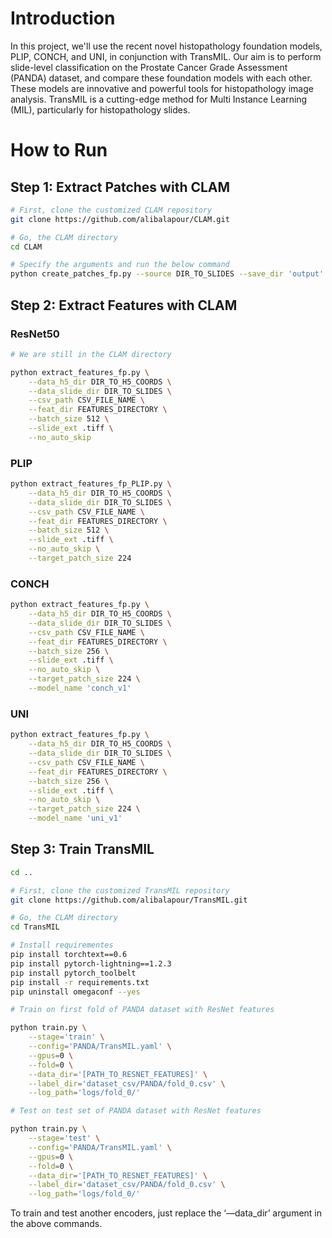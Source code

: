 # Introduction

In this project, we'll use the recent novel histopathology foundation models, PLIP, CONCH, and UNI, in conjunction with TransMIL. Our aim is to perform slide-level classification on the Prostate Cancer Grade Assessment (PANDA) dataset, and compare these foundation models with each other. These models are innovative and powerful tools for histopathology image analysis. TransMIL is a cutting-edge method for Multi Instance Learning (MIL), particularly for histopathology slides.

# How to Run

## Step 1: Extract Patches with CLAM

```bash
# First, clone the customized CLAM repository 
git clone https://github.com/alibalapour/CLAM.git

# Go, the CLAM directory
cd CLAM

# Specify the arguments and run the below command
python create_patches_fp.py --source DIR_TO_SLIDES --save_dir 'output' --patch_size 256 --preset bwh_biopsy.csv --seg --patch --stitch
```

## Step 2: Extract Features with CLAM

### ResNet50

```bash
# We are still in the CLAM directory

python extract_features_fp.py \
	--data_h5_dir DIR_TO_H5_COORDS \
	--data_slide_dir DIR_TO_SLIDES \
	--csv_path CSV_FILE_NAME \
	--feat_dir FEATURES_DIRECTORY \
	--batch_size 512 \
	--slide_ext .tiff \
	--no_auto_skip
```

### PLIP

```bash
python extract_features_fp_PLIP.py \
	--data_h5_dir DIR_TO_H5_COORDS \
	--data_slide_dir DIR_TO_SLIDES \
	--csv_path CSV_FILE_NAME \
	--feat_dir FEATURES_DIRECTORY \
	--batch_size 512 \
	--slide_ext .tiff \
	--no_auto_skip \
	--target_patch_size 224
```

### CONCH

```bash
python extract_features_fp.py \
	--data_h5_dir DIR_TO_H5_COORDS \
	--data_slide_dir DIR_TO_SLIDES \
	--csv_path CSV_FILE_NAME \
	--feat_dir FEATURES_DIRECTORY \
	--batch_size 256 \
	--slide_ext .tiff \
	--no_auto_skip \
	--target_patch_size 224 \
	--model_name 'conch_v1'
```

### UNI

```bash
python extract_features_fp.py \
	--data_h5_dir DIR_TO_H5_COORDS \
	--data_slide_dir DIR_TO_SLIDES \
	--csv_path CSV_FILE_NAME \
	--feat_dir FEATURES_DIRECTORY \
	--batch_size 256 \
	--slide_ext .tiff \
	--no_auto_skip \
	--target_patch_size 224 \
	--model_name 'uni_v1'
```

## Step 3: Train TransMIL

```bash
cd ..

# First, clone the customized TransMIL repository 
git clone https://github.com/alibalapour/TransMIL.git

# Go, the CLAM directory
cd TransMIL

# Install requirementes
pip install torchtext==0.6
pip install pytorch-lightning==1.2.3
pip install pytorch_toolbelt
pip install -r requirements.txt
pip uninstall omegaconf --yes
```

```bash
# Train on first fold of PANDA dataset with ResNet features

python train.py \
    --stage='train' \
    --config='PANDA/TransMIL.yaml' \
    --gpus=0 \
    --fold=0 \
    --data_dir='[PATH_TO_RESNET_FEATURES]' \
    --label_dir='dataset_csv/PANDA/fold_0.csv' \
    --log_path='logs/fold_0/'
```

```bash
# Test on test set of PANDA dataset with ResNet features

python train.py \
    --stage='test' \
    --config='PANDA/TransMIL.yaml' \
    --gpus=0 \
    --fold=0 \
    --data_dir='[PATH_TO_RESNET_FEATURES]' \
    --label_dir='dataset_csv/PANDA/fold_0.csv' \
    --log_path='logs/fold_0/'
```

To train and test another encoders, just replace the ‘—data_dir’ argument in the above commands.
